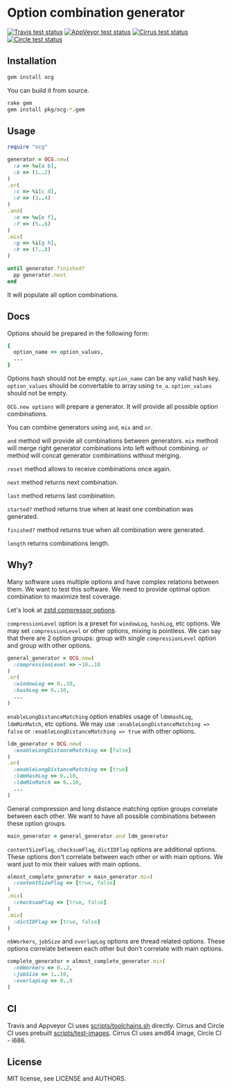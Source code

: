 # Option combination generator

[![Travis test status](https://travis-ci.org/andrew-aladev/ocg.svg?branch=master)](https://travis-ci.org/andrew-aladev/ocg)
[![AppVeyor test status](https://ci.appveyor.com/api/projects/status/github/andrew-aladev/ocg?branch=master&svg=true)](https://ci.appveyor.com/project/andrew-aladev/ocg/branch/master)
[![Cirrus test status](https://api.cirrus-ci.com/github/andrew-aladev/ocg.svg?branch=master)](https://cirrus-ci.com/github/andrew-aladev/ocg)
[![Circle test status](https://circleci.com/gh/andrew-aladev/ocg/tree/master.svg?style=shield)](https://circleci.com/gh/andrew-aladev/ocg/tree/master)

## Installation

```sh
gem install ocg
```

You can build it from source.

```sh
rake gem
gem install pkg/ocg-*.gem
```

## Usage

```ruby
require "ocg"

generator = OCG.new(
  :a => %w[a b],
  :b => (1..2)
)
.or(
  :c => %i[c d],
  :d => (3..4)
)
.and(
  :e => %w[e f],
  :f => (5..6)
)
.mix(
  :g => %i[g h],
  :h => (7..8)
)

until generator.finished?
  pp generator.next
end
```

It will populate all option combinations.

## Docs

Options should be prepared in the following form:

```ruby
{
  option_name => option_values,
  ...
}
```

Options hash should not be empty.
`option_name` can be any valid hash key.
`option_values` should be convertable to array using `to_a`.
`option_values` should not be empty.

`OCG.new options` will prepare a generator.
It will provide all possible option combinations.

You can combine generators using `and`, `mix` and `or`.

`and` method will provide all combinations between generators.
`mix` method will merge right generator combinations into left without combining.
`or` method will concat generator combinations without merging.

`reset` method allows to receive combinations once again.

`next` method returns next combination.

`last` method returns last combination.

`started?` method returns true when at least one combination was generated.

`finished?` method returns true when all combination were generated.

`length` returns combinations length.

## Why?

Many software uses multiple options and have complex relations between them.
We want to test this software.
We need to provide optimal option combination to maximize test coverage.

Let's look at [zstd compressor options](http://facebook.github.io/zstd/zstd_manual.html#Chapter5).

`compressionLevel` option is a preset for `windowLog`, `hashLog`, etc options.
We may set `compressionLevel` or other options, mixing is pointless.
We can say that there are 2 option groups: group with single `compressionLevel` option and group with other options.

```ruby
general_generator = OCG.new(
  :compressionLevel => -10..10
)
.or(
  :windowLog => 0..10,
  :hashLog => 0..10,
  ...
)
```

`enableLongDistanceMatching` option enables usage of `ldmHashLog`, `ldmMinMatch`, etc options.
We may use `:enableLongDistanceMatching => false` or `:enableLongDistanceMatching => true` with other options.

```ruby
ldm_generator = OCG.new(
  :enableLongDistanceMatching => [false]
)
.or(
  :enableLongDistanceMatching => [true]
  :ldmHashLog => 0..10,
  :ldmMinMatch => 0..10,
  ...
)
```

General compression and long distance matching option groups correlate between each other.
We want to have all possible combinations between these option groups.

```ruby
main_generator = general_generator.and ldm_generator
```

`contentSizeFlag`, `checksumFlag`, `dictIDFlag` options are additional options.
These options don't correlate between each other or with main options.
We want just to mix their values with main options.

```ruby
almost_complete_generator = main_generator.mix(
  :contentSizeFlag => [true, false]
)
.mix(
  :checksumFlag => [true, false]
)
.mix(
  :dictIDFlag => [true, false]
)
```

`nbWorkers`, `jobSize` and `overlapLog` options are thread related options.
These options correlate between each other but don't correlate with main options.

```ruby
complete_generator = almost_complete_generator.mix(
  :nbWorkers => 0..2,
  :jobSize => 1..10,
  :overlapLog => 0..9
)
```

## CI

Travis and Appveyor CI uses [scripts/toolchains.sh](scripts/toolchains.sh) directly.
Cirrus and Circle CI uses prebuilt [scripts/test-images](scripts/test-images).
Cirrus CI uses amd64 image, Circle CI - i686.

## License

MIT license, see LICENSE and AUTHORS.
